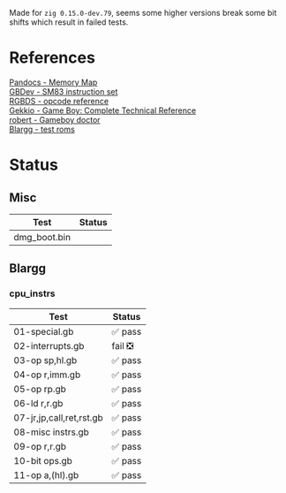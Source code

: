 Made for `zig 0.15.0-dev.79`, seems some higher versions break some bit shifts which result in failed tests.

# References
[Pandocs - Memory Map](https://gbdev.io/pandocs/Memory_Map.html)  
[GBDev - SM83 instruction set](https://gbdev.io/gb-opcodes/optables/)  
[RGBDS - opcode reference](https://rgbds.gbdev.io/docs/v0.9.2/gbz80.7)  
[Gekkio - Game Boy: Complete Technical Reference](https://gekkio.fi/files/gb-docs/gbctr.pdf)  
[robert - Gameboy doctor](https://github.com/robert/gameboy-doctor)  
[Blargg - test roms](https://github.com/L-P/blargg-test-roms/)

# Status
## Misc
| Test         | Status |
| ------------ | ------ |
| dmg_boot.bin |        |
## Blargg
### cpu_instrs
| Test                     | Status |
| ------------------------ | ------ |
| 01-special.gb            | ✅ pass |
| 02-interrupts.gb         | fail ❎ |
| 03-op sp,hl.gb           | ✅ pass |
| 04-op r,imm.gb           | ✅ pass |
| 05-op rp.gb              | ✅ pass |
| 06-ld r,r.gb             | ✅ pass |
| 07-jr,jp,call,ret,rst.gb | ✅ pass |
| 08-misc instrs.gb        | ✅ pass |
| 09-op r,r.gb             | ✅ pass |
| 10-bit ops.gb            | ✅ pass |
| 11-op a,(hl).gb          | ✅ pass |